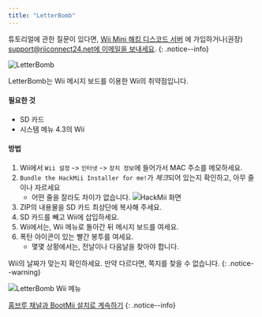 ```yaml
---
title: "LetterBomb"
---
```


튜토리얼에 관한 질문이 있다면, [Wii Mini 해킹 디스코드 서버](https://discord.gg/rc24) 에 가입하거나(권장) [support@riiconnect24.net에 이메일을 보내세요](mailto:support@riiconnect24.net).
{: .notice--info}

![LetterBomb](/images/letterbomb.png)

LetterBomb는 Wii 메시지 보드를 이용한 Wii의 취약점입니다.

#### 필요한 것
- SD 카드
- 시스템 메뉴 4.3의 Wii

#### 방법


1. Wii에서 `Wii 설정` -> `인터넷` -> `장치 정보`에 들어가서 MAC 주소를 메모하세요.
1. `Bundle the HackMii Installer for me!`가 *체크*되어 있는지 확인하고, 아무 줄이나 자르세요
   - 어떤 줄을 잘라도 차이가 없습니다. ![HackMii 화면](/images/Wii/LetterBomb-PC.png)
1. ZIP의 내용물을 SD 카드 최상단에 복사해 주세요.
1. SD 카드를 빼고 Wii에 삽입하세요.
1. Wii에서는, Wii 메뉴로 돌아간 뒤 메시지 보드를 여세요.
1. 폭탄 아이콘이 있는 빨간 봉투를 여세요.
   - 몇몇 상황에서는, 전날이나 다음날을 찾아야 합니다.

Wii의 날짜가 맞는지 확인하세요. 만약 다르다면, 쪽지를 찾을 수 없습니다.
{: .notice--warning}


![LetterBomb Wii 메뉴](/images/Wii/LetterBomb-Wii.png)

[홈브루 채널과 BootMii 설치로 계속하기](hbc)
{: .notice--info}
